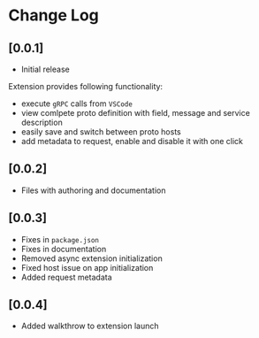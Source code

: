 # Change Log

## [0.0.1]

- Initial release

Extension provides following functionality:

- execute `gRPC` calls from `VSCode`
- view comlpete proto definition with field, message and service description
- easily save and switch between proto hosts
- add metadata to request, enable and disable it with one click

## [0.0.2]

- Files with authoring and documentation

## [0.0.3]

- Fixes in `package.json`
- Fixes in documentation
- Removed async extension initialization
- Fixed host issue on app initialization
- Added request metadata

## [0.0.4]

- Added walkthrow to extension launch
